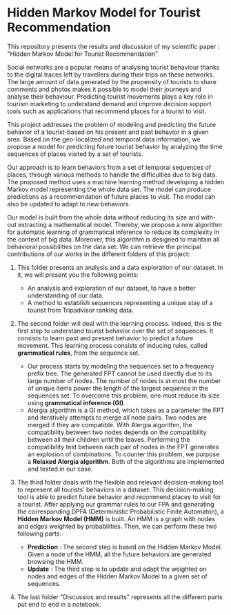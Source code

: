 # Hidden Markov Model for Tourist Recommendation
This repository presents the results and discussion of my scientific paper : "Hidden Markov Model for Tourist Recommendation"

Social networks are a popular means of analysing tourist behaviour thanks to the digital traces left by travellers during their trips on these networks. The large amount of data generated by the propensity of tourists to share comments and photos makes it possible to model their journeys and analyse their behaviour. 
Predicting tourist movements plays a key role in tourism marketing to understand demand and improve decision support tools such as applications that recommend places for a tourist to visit. 

This project addresses the problem of modeling and predicting the future behavior of a tourist-based on his present and past behavior in a given area. Based on the geo-localized and temporal data information, we propose a model for predicting future tourist behavior by analyzing the time sequences of places visited by a set of tourists. 

Our approach is to learn behaviors from a set of temporal sequences of places, through various methods to handle the difficulties due to big data. The proposed method uses a machine learning method developing a hidden Markov model representing the whole data set. The model can produce predictions as a recommendation of future places to visit. The model can also be updated to adapt to new behaviors. 

Our model is built from the whole data without reducing its size and with-out extracting a mathematical model. Thereby, we propose a new algorithm for automatic learning of grammatical inference to reduce its complexity in the context of big data. Moreover, this algorithm is designed to maintain all behavioral possibilities on the data set. We can retrieve the principal contributions of our works in the different folders of this project:

1.  This folder presents an analysis and a data exploration of our dataset. In it, we will present you the following points:
    - An analysis and exploration of our dataset, to have a better understanding of our data.
    - A method to establish sequences representing a unique stay of a tourist from Tripadvisor ranking data.
    
2.  The second folder will deal with the learning process. Indeed, this is the first step to understand tourist behavior over the set of sequences. It consists to learn past and present behavior to predict a future movement. This learning process consists of inducing rules, called <b>grammatical rules</b>, from the sequence set.
    - Our process starts by modeling the sequences set to a frequency prefix tree. The generated FPT cannot be used directly due to its large number of nodes. The number of nodes is at most the number of unique items power the length of the largest   sequence in the sequences set. To overcome this problem, one must reduce its size using <b>grammatical inference (GI)</b>.
    - Alergia algorithm is a GI method, which takes as a parameter the FPT and iteratively attempts to merge all node pairs. Two nodes are merged if they are compatible. With Alergia algorithm, the compatibility between two nodes depends on the compatibility between all their children until the leaves. Performing the compatibility test between each pair of nodes in the FPT generates an explosion of combinations. To counter this problem, we purpose a <b>Relaxed Alergia algorithm</b>. Both of the algorithms are implemented and tested in our case.
    
3.  The third folder deals with the flexible and relevant decision-making tool to represent all tourists’ behaviors in a dataset. This decision-making tool is able to predict future behavior and recommend places to visit for a tourist. After applying our grammar rules to our FPA and generating the corresponding DPFA (Deterministic Probabilistic Finite Automaton), a <b>Hidden Markov Model (HMM)</b> is built. An HMM is a graph with nodes and edges weighted by probabilities. Then, we can perform these two following parts:
    - <b>Prediction</b> : The second step is based on the Hidden Markov Model. Given a node of the HMM, all the future behaviors are generated browsing the HMM.
    - <b>Update</b> :  The third step is to update and adapt the weighted on nodes and edges of the Hidden Markov Model to a given set of sequences.

4. The last folder "Discussios and results" represents all the different parts put end to end in a notebook.
